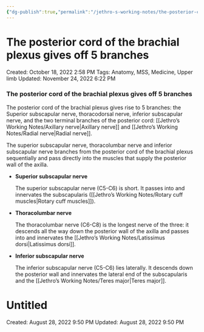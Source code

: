 ```yaml
---
{"dg-publish":true,"permalink":"/jethro-s-working-notes/the-posterior-cord-of-the-brachial-plexus-gives-of/","dgPassFrontmatter":true}
---
```



# The posterior cord of the brachial plexus gives off 5 branches

Created: October 18, 2022 2:58 PM
Tags: Anatomy, MSS, Medicine, Upper limb
Updated: November 24, 2022 6:22 PM

### The posterior cord of the brachial plexus gives off 5 branches

The posterior cord of the brachial plexus gives rise to 5 branches: the Superior subscapular nerve, thoracodorsal nerve, inferior subscapular nerve, and the two terminal branches of the posterior cord: [[Jethro’s Working Notes/Axillary nerve\|Axillary nerve]] and [[Jethro’s Working Notes/Radial nerve\|Radial nerve]].

The superior subscapular nerve, thoracolumbar nerve and inferior subscapular nerve branches from the posterior cord of the brachial plexus sequentially and pass directly into the muscles that supply the posterior wall of the axilla.

- ******Superior subscapular nerve******
    
    The superior subscapular nerve (C5-C6) is short. It passes into and innervates the subscapularis ([[Jethro’s Working Notes/Rotary cuff muscles\|Rotary cuff muscles]]).
    
- **************************************Thoracolumbar nerve**************************************
    
    The thoracolumbar nerve (C6-C8) is the longest nerve of the three: it descends all the way down the posterior wall of the axilla and passes into and innervates the [[Jethro’s Working Notes/Latissimus dorsi\|Latissimus dorsi]].
    
- ****************************************************Inferior subscapular nerve****************************************************
    
    The inferior subscapular nerve (C5-C6) lies laterally. It descends down the posterior wall and innervates the lateral end of the subscapularis and the [[Jethro’s Working Notes/Teres major\|Teres major]].
    


<div class="transclusion internal-embed is-loaded"><div class="markdown-embed">





# Untitled

Created: August 28, 2022 9:50 PM
Updated: August 28, 2022 9:50 PM

</div></div>
